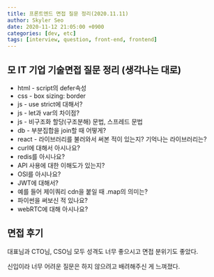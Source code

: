 ```yaml
---
title: 프론트엔드 면접 질문 정리(2020.11.11)
author: Skyler Seo
date: 2020-11-12 21:05:00 +0900
categories: [dev, etc]
tags: [interview, question, front-end, frontend]
---
```


## 모 IT 기업 기술면접 질문 정리 (생각나는 대로)

- html - script의 defer속성
- css - box sizing: border
- js - use strict에 대해서?
- js - let과 var의 차이점?
- js - 비구조화 할당(구조분해) 문법, 스프레드 문법
- db - 부분집합을 join할 때 어떻게?
- react - 라이브러리를 불러와서 써본 적이 있는지? 기억나는 라이브러리는?
- curl에 대해서 아시나요?
- redis를 아시나요?
- API 사용에 대한 이해도가 있는지?
- OSI를 아시나요?
- JWT에 대해서?
- 예를 들어 제이쿼리 cdn을 붙일 때 .map의 의미는?
- 파이썬을 써보신 적 있나요?
- webRTC에 대해 아시나요?


## 면접 후기
대표님과 CTO님, CSO님 모두 성격도 너무 좋으시고 면접 분위기도 좋았다.


신입이라 너무 어려운 질문은 하지 않으려고 배려해주신 게 느껴졌다.